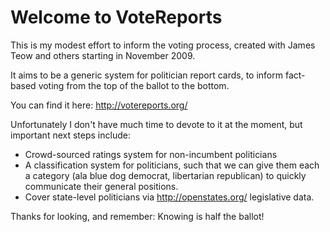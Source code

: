 Welcome to VoteReports
======================

This is my modest effort to inform the voting process, created with James Teow and others starting in November 2009.

It aims to be a generic system for politician report cards, to inform fact-based voting from the top of the ballot to the bottom.

You can find it here: http://votereports.org/

Unfortunately I don't have much time to devote to it at the moment, but important next steps include:
* Crowd-sourced ratings system for non-incumbent politicians
* A classification system for politicians, such that we can give them each a category (ala blue dog democrat, libertarian republican) to quickly communicate their general positions.
* Cover state-level politicians via http://openstates.org/ legislative data.

Thanks for looking, and remember: Knowing is half the ballot!
